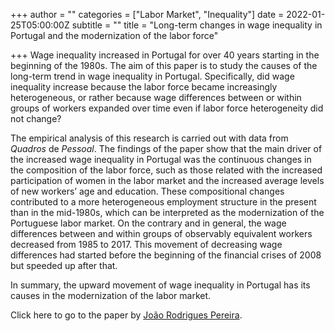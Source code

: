 +++
author = ""
categories = ["Labor Market", "Inequality"]
date = 2022-01-25T05:00:00Z
subtitle = ""
title = "Long-term changes in wage inequality in Portugal and the modernization of the labor force"

+++
Wage inequality increased in Portugal for over 40 years starting in the beginning of the 1980s. The aim of this paper is to study the causes of the long-term trend in wage inequality in Portugal. Specifically, did wage inequality increase because the labor force became increasingly heterogeneous, or rather because wage differences between or within groups of workers expanded over time even if labor force heterogeneity did not change?

The empirical analysis of this research is carried out with data from _Quadros_ de _Pessoal_. The findings of the paper show that the main driver of the increased wage inequality in Portugal was the continuous changes in the composition of the labor force, such as those related with the increased participation of women in the labor market and the increased average levels of new workers’ age and education. These compositional changes contributed to a more heterogeneous employment structure in the present than in the mid-1980s, which can be interpreted as the modernization of the Portuguese labor market. On the contrary and in general, the wage differences between and within groups of observably equivalent workers decreased from 1985 to 2017. This movement of decreasing wage differences had started before the beginning of the financial crises of 2008 but speeded up after that.

In summary, the upward movement of wage inequality in Portugal has its causes in the modernization of the labor market.

Click here to go to the paper by [João Rodrigues Pereira](https://econpapers.repec.org/article/tafapeclt/v_3a28_3ay_3a2021_3ai_3a12_3ap_3a973-977.htm).